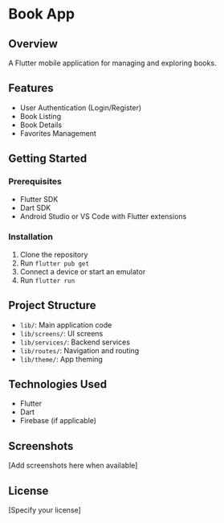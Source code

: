 # Book App

## Overview

A Flutter mobile application for managing and exploring books.

## Features

- User Authentication (Login/Register)
- Book Listing
- Book Details
- Favorites Management

## Getting Started

### Prerequisites

- Flutter SDK
- Dart SDK
- Android Studio or VS Code with Flutter extensions

### Installation

1. Clone the repository
2. Run `flutter pub get`
3. Connect a device or start an emulator
4. Run `flutter run`

## Project Structure

- `lib/`: Main application code
- `lib/screens/`: UI screens
- `lib/services/`: Backend services
- `lib/routes/`: Navigation and routing
- `lib/theme/`: App theming

## Technologies Used

- Flutter
- Dart
- Firebase (if applicable)

## Screenshots

[Add screenshots here when available]

## License

[Specify your license]
